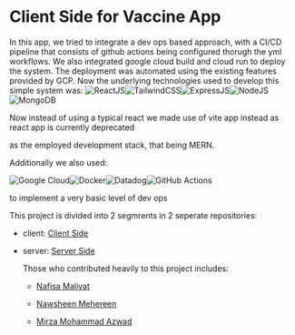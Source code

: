 # Client Side for Vaccine App

In this app, we tried to integrate a dev ops based approach, with a CI/CD pipeline that consists of github actions being configured thorugh the yml workflows. We also integrated google cloud build 
and cloud run to deploy the system. The deployment was automated using the existing features provided by GCP. Now the underlying technologies used to develop this simple
system was:
![ReactJS](https://img.shields.io/badge/React-20232A?style=for-the-badge&logo=react&logoColor=61DAFB)![TailwindCSS](	https://img.shields.io/badge/Tailwind_CSS-38B2AC?style=for-the-badge&logo=tailwind-css&logoColor=white)![ExpressJS](https://img.shields.io/badge/Express.js-404D59?style=for-the-badge)![NodeJS](https://img.shields.io/badge/Node.js-43853D?style=for-the-badge&logo=node.js&logoColor=white)![MongoDB](https://img.shields.io/badge/MongoDB-4EA94B?style=for-the-badge&logo=mongodb&logoColor=white)

Now instead of using a typical react we made use of vite app instead as react app is currently deprecated

as the employed development stack, that being MERN.

Additionally we also used:



![Google Cloud](https://img.shields.io/badge/Google_Cloud-4285F4?style=for-the-badge&logo=google-cloud&logoColor=white)![Docker](https://img.shields.io/badge/docker-%230db7ed.svg?style=for-the-badge&logo=docker&logoColor=white)![Datadog](https://img.shields.io/badge/datadog-%23632CA6.svg?style=for-the-badge&logo=datadog&logoColor=white)![GitHub Actions](https://img.shields.io/badge/github%20actions-%232671E5.svg?style=for-the-badge&logo=githubactions&logoColor=white) 

to implement a very basic level of dev ops

This project is divided into 2 segmrents in 2 seperate repositories:

- client: [Client Side](https://github.com/NafisaMaliyat-iut/vaccine-app-client)
- server: [Server Side](https://github.com/mirzaazwad/vaccine-app-server)

  Those who contributed heavily to this project includes:
  - [Nafisa Maliyat](https://github.com/NafisaMaliyat-iut)

  - [Nawsheen Mehereen](https://www.linkedin.com/in/nawsheenmehereen/)

  - [Mirza Mohammad Azwad](https://www.linkedin.com/in/mirza-mohammad-azwad-b5239b1a4/)
